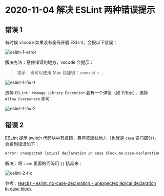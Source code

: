 # 2020-11-04 解决 ESLint 两种错误提示

## 错误 1

有时候 vscode 如果没有全局开启 ESLint，会报以下错误：

![eslint-1-error](https://user-images.githubusercontent.com/5949351/98124454-2cf16780-1eee-11eb-9b3d-51b0938f0c1c.png)

解决方法：悬停错误的地方，vscode 会提示：

> 提示：也可以使用 Mac 快捷键：`command + .`

![eslint-1-fix-1](https://user-images.githubusercontent.com/5949351/98124708-85286980-1eee-11eb-9c5e-6e593cd2998c.png)

选择 `ESLint: Manage Library Exceution` 会有一个弹窗（如下所示），选择 `Allow Everywhere` 即可：

![eslint-1-fix-2](https://user-images.githubusercontent.com/5949351/98124480-34187580-1eee-11eb-8531-c2ab530660d5.png)

## 错误 2

ESLint 提示 switch 代码块中有报错，悬停波浪线地方（也就是 `case` 语句部分），会看到错误如下：

```sh
error: Unexpected lexical declaration in case block no-case-declarations
```

解决：将 `case` 里面的代码用 `{}` 括起来：

![eslint-2-fix](https://user-images.githubusercontent.com/5949351/98125985-046a6d00-1ef0-11eb-839f-176fb9ab48f6.jpg)

参考：[reactjs \- eslint: no\-case\-declaration \- unexpected lexical declaration in case block](https://stackoverflow.com/questions/50752987/eslint-no-case-declaration-unexpected-lexical-declaration-in-case-block)